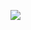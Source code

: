 ![]([https://www.google.com/url?sa=i&url=https%3A%2F%2Fwww.vectorlogo.zone%2Flogos%2Fraspberrypi%2Findex.html&psig=AOvVaw13n7FRYgLqBrww-Dy25Nb-&ust=1676674238521000&source=images&cd=vfe&ved=0CBAQjRxqFwoTCMizzLeQm_0CFQAAAAAdAAAAABAD](https://www.vectorlogo.zone/util/preview.html?image=/logos/raspberrypi/raspberrypi-ar21.svg))
